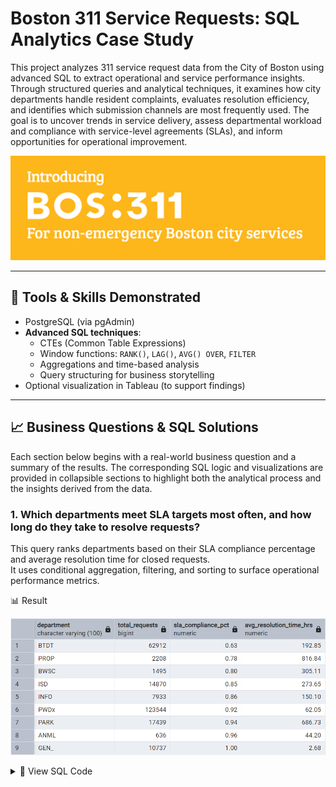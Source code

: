 # Boston 311 Service Requests: SQL Analytics Case Study

This project analyzes 311 service request data from the City of Boston using advanced SQL to extract operational and service performance insights. Through structured queries and analytical techniques, it examines how city departments handle resident complaints, evaluates resolution efficiency, and identifies which submission channels are most frequently used. The goal is to uncover trends in service delivery, assess departmental workload and compliance with service-level agreements (SLAs), and inform opportunities for operational improvement.

<p align="center">
  <img src="images/boston_311.png" alt="Boston 311 Logo" width="550"/>
</p>

---

## 🔧 Tools & Skills Demonstrated

- PostgreSQL (via pgAdmin)
- **Advanced SQL techniques**:
  - CTEs (Common Table Expressions)
  - Window functions: `RANK()`, `LAG()`, `AVG() OVER`, `FILTER`
  - Aggregations and time-based analysis
  - Query structuring for business storytelling
- Optional visualization in Tableau (to support findings)

---

## 📈 Business Questions & SQL Solutions

Each section below begins with a real-world business question and a summary of the results. The corresponding SQL logic and visualizations are provided in collapsible sections to highlight both the analytical process and the insights derived from the data.


### 1. Which departments meet SLA targets most often, and how long do they take to resolve requests?

This query ranks departments based on their SLA compliance percentage and average resolution time for closed requests.  
It uses conditional aggregation, filtering, and sorting to surface operational performance metrics.

  <summary>📊 Result</summary>

![SLA by Department](images/sla_by_dept.png)

<details>
  <summary>🧠 View SQL Code</summary>

```sql
SELECT
    department,
    COUNT(*) AS total_requests,
    ROUND(SUM(sla_met)::decimal / COUNT(*), 2) AS sla_compliance_pct,
    ROUND(AVG(resolution_time_hrs), 2) AS avg_resolution_time_hrs
FROM vw_cleaned_requests
WHERE current_status = 'Closed'
GROUP BY department
HAVING COUNT(*) >= 100
ORDER BY sla_compliance_pct ASC, avg_resolution_time_hrs DESC;
```

</details>


